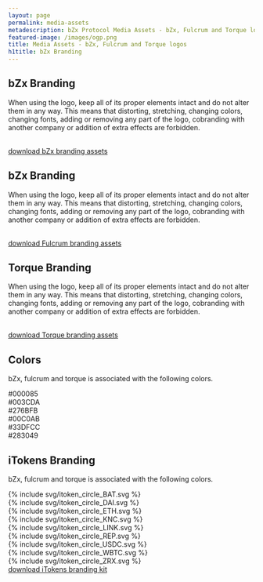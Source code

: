 ```yaml
---
layout: page
permalink: media-assets
metadescription: bZx Protocol Media Assets - bZx, Fulcrum and Torque logos.
featured-image: /images/ogp.png
title: Media Assets - bZx, Fulcrum and Torque logos
h1title: bZx Branding
---
```


<div class="post-content">
    <div class="container  container-md mb-70 post-content">
        <h2> bZx Branding </h2>
        <p>When using the logo, keep all of its proper elements intact and do not alter them in any way. This means that distorting, stretching, changing colors, changing fonts, adding or removing any part of the logo, cobranding with another company or addition of extra effects are forbidden.
        </p>
    </div>
    <div class="container container-xl text-center mb-70">
        <div class="grid mb-30">
            <img data-src="/images/bzx-media/bZx_logo.png" class="logo lazyload"/>
            <img data-src="/images/bzx-media/bZx_logo_invert.png" class="logo-invert lazyload"/>
            <img data-src="/images/bzx-media/bZx_symbol.png" class="symbol lazyload"/>
        </div>
        <a href="/images/bzx-branding.zip" title="download bZx branding assets" class="button button-secondary d-flex j-content-center m-auto">download bZx branding assets</a>  
    </div>
    <div class="container  container-md">
        <h2> bZx Branding </h2>
        <p>When using the logo, keep all of its proper elements intact and do not alter them in any way. This means that distorting, stretching, changing colors, changing fonts, adding or removing any part of the logo, cobranding with another company or addition of extra effects are forbidden.
        </p>
    </div>
    <div class="container container-xl text-center mb-70">
        <div class="grid mb-30">
            <img data-src="/images/bzx-media/fulcrum_logo.png" class="logo lazyload"/>
            <img data-src="/images/bzx-media/fulcrum_logo_invert.png" class="logo-invert lazyload"/>
            <img data-src="/images/bzx-media/fulcrum_symbol.png" class="symbol lazyload"/>
        </div>
        <a href="/images/bzx-branding.zip" title="download Fulcrum branding assets" class="button button-secondary d-flex j-content-center m-auto">download Fulcrum branding assets</a>  
    </div>
    <div class="container  container-md">
        <h2>Torque Branding</h2>
        <p>When using the logo, keep all of its proper elements intact and do not alter them in any way. This means that distorting, stretching, changing colors, changing fonts, adding or removing any part of the logo, cobranding with another company or addition of extra effects are forbidden.
        </p>
    </div>
    <div class="container container-xl text-center mb-70">
        <div class="grid mb-30">
            <img data-src="/images/bzx-media/torque_logo.png" class="logo lazyload"/>
            <img data-src="/images/bzx-media/torque_logo_invert.png" class="logo-invert lazyload"/>
            <img data-src="/images/bzx-media/torque_symbol.png" class="symbol lazyload"/>
        </div>
        <a href="/images/bzx-branding.zip" title="download Torque branding assets" class="button button-secondary d-flex j-content-center m-auto">download Torque branding assets</a>  
    </div>
    <div class="container  container-md">
        <h2>Colors</h2>
        <p>bZx, fulcrum and torque is associated with the following colors.
        </p>
    </div>
    <div class="bzx-colors container container-xl  mb-70">
        <div class="color-circle c000085"><span>#000085</span></div> 
        <div class="color-circle c003CDA"><span>#003CDA</span></div> 
        <div class="color-circle c276BFB"><span>#276BFB</span></div> 
        <div class="color-circle c00C0AB"><span>#00C0AB</span></div> 
        <div class="color-circle c33DFCC"><span>#33DFCC</span></div> 
        <div class="color-circle c283049"><span>#283049</span></div> 
    </div>
    <div class="container  container-md">
        <h2>iTokens Branding</h2>
        <p>bZx, fulcrum and torque is associated with the following colors.
        </p>
    </div>
    <div class="itoken container container-xl text-center ">
        <div class="grid mb-30">
            <div class="itoken-wrapper c000085">{% include svg/itoken_circle_BAT.svg %}</div> 
            <div class="itoken-wrapper c003CDA">{% include svg/itoken_circle_DAI.svg %}</div> 
            <div class="itoken-wrapper c276BFB">{% include svg/itoken_circle_ETH.svg %}</div> 
            <div class="itoken-wrapper c00C0AB">{% include svg/itoken_circle_KNC.svg %}</div> 
            <div class="itoken-wrapper c33DFCC">{% include svg/itoken_circle_LINK.svg %}</div> 
            <div class="itoken-wrapper c283049">{% include svg/itoken_circle_REP.svg %}</div> 
            <div class="itoken-wrapper c283049">{% include svg/itoken_circle_USDC.svg %}</div> 
            <div class="itoken-wrapper c283049">{% include svg/itoken_circle_WBTC.svg %}</div> 
            <div class="itoken-wrapper c283049">{% include svg/itoken_circle_ZRX.svg %}</div> 
        </div>
        <a href="/images/iTokens.zip" title="download iTokens branding kit" class="button button-secondary d-flex j-content-center m-auto">download iTokens branding kit</a>  
    </div>
</div>


